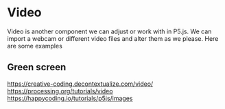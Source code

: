 # Video

Video is another component we can adjust or work with in P5.js. We can import a webcam or different video files and alter them as we please. Here are some examples

## Green screen

https://creative-coding.decontextualize.com/video/
https://processing.org/tutorials/video
https://happycoding.io/tutorials/p5js/images